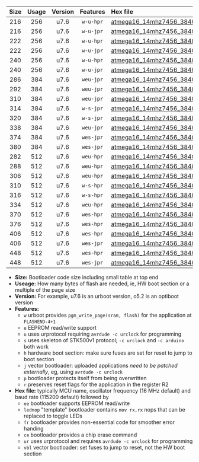 |Size|Usage|Version|Features|Hex file|
|:-:|:-:|:-:|:-:|:--|
|216|256|u7.6|`w-u-hpr`|[atmega16_14mhz7456_38400bps_ur.hex](https://raw.githubusercontent.com/stefanrueger/urboot/main/atmega16_14mhz7456_38400bps_ur.hex)|
|216|256|u7.6|`w-u-jpr`|[atmega16_14mhz7456_38400bps_ur_vbl.hex](https://raw.githubusercontent.com/stefanrueger/urboot/main/atmega16_14mhz7456_38400bps_ur_vbl.hex)|
|222|256|u7.6|`w-u-hpr`|[atmega16_14mhz7456_38400bps_lednop_ur.hex](https://raw.githubusercontent.com/stefanrueger/urboot/main/atmega16_14mhz7456_38400bps_lednop_ur.hex)|
|222|256|u7.6|`w-u-jpr`|[atmega16_14mhz7456_38400bps_lednop_ur_vbl.hex](https://raw.githubusercontent.com/stefanrueger/urboot/main/atmega16_14mhz7456_38400bps_lednop_ur_vbl.hex)|
|240|256|u7.6|`w-u-hpr`|[atmega16_14mhz7456_38400bps_lednop_fr_ur.hex](https://raw.githubusercontent.com/stefanrueger/urboot/main/atmega16_14mhz7456_38400bps_lednop_fr_ur.hex)|
|240|256|u7.6|`w-u-jpr`|[atmega16_14mhz7456_38400bps_lednop_fr_ur_vbl.hex](https://raw.githubusercontent.com/stefanrueger/urboot/main/atmega16_14mhz7456_38400bps_lednop_fr_ur_vbl.hex)|
|286|384|u7.6|`weu-jpr`|[atmega16_14mhz7456_38400bps_ee_ur_vbl.hex](https://raw.githubusercontent.com/stefanrueger/urboot/main/atmega16_14mhz7456_38400bps_ee_ur_vbl.hex)|
|292|384|u7.6|`weu-jpr`|[atmega16_14mhz7456_38400bps_ee_lednop_ur_vbl.hex](https://raw.githubusercontent.com/stefanrueger/urboot/main/atmega16_14mhz7456_38400bps_ee_lednop_ur_vbl.hex)|
|310|384|u7.6|`weu-jpr`|[atmega16_14mhz7456_38400bps_ee_lednop_fr_ur_vbl.hex](https://raw.githubusercontent.com/stefanrueger/urboot/main/atmega16_14mhz7456_38400bps_ee_lednop_fr_ur_vbl.hex)|
|314|384|u7.6|`w-s-jpr`|[atmega16_14mhz7456_38400bps_vbl.hex](https://raw.githubusercontent.com/stefanrueger/urboot/main/atmega16_14mhz7456_38400bps_vbl.hex)|
|320|384|u7.6|`w-s-jpr`|[atmega16_14mhz7456_38400bps_lednop_vbl.hex](https://raw.githubusercontent.com/stefanrueger/urboot/main/atmega16_14mhz7456_38400bps_lednop_vbl.hex)|
|338|384|u7.6|`weu-jpr`|[atmega16_14mhz7456_38400bps_ee_lednop_fr_ce_ur_vbl.hex](https://raw.githubusercontent.com/stefanrueger/urboot/main/atmega16_14mhz7456_38400bps_ee_lednop_fr_ce_ur_vbl.hex)|
|374|384|u7.6|`wes-jpr`|[atmega16_14mhz7456_38400bps_ee_vbl.hex](https://raw.githubusercontent.com/stefanrueger/urboot/main/atmega16_14mhz7456_38400bps_ee_vbl.hex)|
|380|384|u7.6|`wes-jpr`|[atmega16_14mhz7456_38400bps_ee_lednop_vbl.hex](https://raw.githubusercontent.com/stefanrueger/urboot/main/atmega16_14mhz7456_38400bps_ee_lednop_vbl.hex)|
|282|512|u7.6|`weu-hpr`|[atmega16_14mhz7456_38400bps_ee_ur.hex](https://raw.githubusercontent.com/stefanrueger/urboot/main/atmega16_14mhz7456_38400bps_ee_ur.hex)|
|288|512|u7.6|`weu-hpr`|[atmega16_14mhz7456_38400bps_ee_lednop_ur.hex](https://raw.githubusercontent.com/stefanrueger/urboot/main/atmega16_14mhz7456_38400bps_ee_lednop_ur.hex)|
|306|512|u7.6|`weu-hpr`|[atmega16_14mhz7456_38400bps_ee_lednop_fr_ur.hex](https://raw.githubusercontent.com/stefanrueger/urboot/main/atmega16_14mhz7456_38400bps_ee_lednop_fr_ur.hex)|
|310|512|u7.6|`w-s-hpr`|[atmega16_14mhz7456_38400bps.hex](https://raw.githubusercontent.com/stefanrueger/urboot/main/atmega16_14mhz7456_38400bps.hex)|
|316|512|u7.6|`w-s-hpr`|[atmega16_14mhz7456_38400bps_lednop.hex](https://raw.githubusercontent.com/stefanrueger/urboot/main/atmega16_14mhz7456_38400bps_lednop.hex)|
|334|512|u7.6|`weu-hpr`|[atmega16_14mhz7456_38400bps_ee_lednop_fr_ce_ur.hex](https://raw.githubusercontent.com/stefanrueger/urboot/main/atmega16_14mhz7456_38400bps_ee_lednop_fr_ce_ur.hex)|
|370|512|u7.6|`wes-hpr`|[atmega16_14mhz7456_38400bps_ee.hex](https://raw.githubusercontent.com/stefanrueger/urboot/main/atmega16_14mhz7456_38400bps_ee.hex)|
|376|512|u7.6|`wes-hpr`|[atmega16_14mhz7456_38400bps_ee_lednop.hex](https://raw.githubusercontent.com/stefanrueger/urboot/main/atmega16_14mhz7456_38400bps_ee_lednop.hex)|
|406|512|u7.6|`wes-hpr`|[atmega16_14mhz7456_38400bps_ee_lednop_fr.hex](https://raw.githubusercontent.com/stefanrueger/urboot/main/atmega16_14mhz7456_38400bps_ee_lednop_fr.hex)|
|406|512|u7.6|`wes-jpr`|[atmega16_14mhz7456_38400bps_ee_lednop_fr_vbl.hex](https://raw.githubusercontent.com/stefanrueger/urboot/main/atmega16_14mhz7456_38400bps_ee_lednop_fr_vbl.hex)|
|448|512|u7.6|`wes-hpr`|[atmega16_14mhz7456_38400bps_ee_lednop_fr_ce.hex](https://raw.githubusercontent.com/stefanrueger/urboot/main/atmega16_14mhz7456_38400bps_ee_lednop_fr_ce.hex)|
|448|512|u7.6|`wes-jpr`|[atmega16_14mhz7456_38400bps_ee_lednop_fr_ce_vbl.hex](https://raw.githubusercontent.com/stefanrueger/urboot/main/atmega16_14mhz7456_38400bps_ee_lednop_fr_ce_vbl.hex)|

- **Size:** Bootloader code size including small table at top end
- **Useage:** How many bytes of flash are needed, ie, HW boot section or a multiple of the page size
- **Version:** For example, u7.6 is an urboot version, o5.2 is an optiboot version
- **Features:**
  + `w` urboot provides `pgm_write_page(sram, flash)` for the application at `FLASHEND-4+1`
  + `e` EEPROM read/write support
  + `u` uses urprotocol requiring `avrdude -c urclock` for programming
  + `s` uses skeleton of STK500v1 protocol; `-c urclock` and `-c arduino` both work
  + `h` hardware boot section: make sure fuses are set for reset to jump to boot section
  + `j` vector bootloader: uploaded applications *need to be patched externally*, eg, using `avrdude -c urclock`
  + `p` bootloader protects itself from being overwritten
  + `r` preserves reset flags for the application in the register R2
- **Hex file:** typically MCU name, oscillator frequency (16 MHz default) and baud rate (115200 default) followed by
  + `ee` bootloader supports EEPROM read/write
  + `lednop` "template" bootloader contains `mov rx,rx` nops that can be replaced to toggle LEDs
  + `fr` bootloader provides non-essential code for smoother error handing
  + `ce` bootloader provides a chip erase command
  + `ur` uses urprotocol and requires `avrdude -c urclock` for programming
  + `vbl` vector bootloader: set fuses to jump to reset, not the HW boot section
